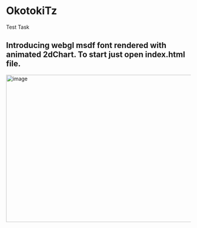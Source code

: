 # OkotokiTz
Test Task

## Introducing webgl msdf font rendered with animated 2dChart. To start just open index.html file.

<img width="696" height="402" alt="image" src="https://github.com/user-attachments/assets/4fb977eb-f0ad-46a0-b768-61af94cf76e8" />


